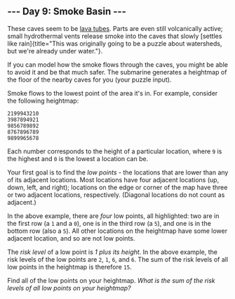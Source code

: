 \-\-- Day 9: Smoke Basin \-\--
------------------------------

These caves seem to be [lava
tubes](https://en.wikipedia.org/wiki/Lava_tube). Parts are even still
volcanically active; small hydrothermal vents release smoke into the
caves that slowly [settles like
rain]{title="This was originally going to be a puzzle about watersheds, but we're already under water."}.

If you can model how the smoke flows through the caves, you might be
able to avoid it and be that much safer. The submarine generates a
heightmap of the floor of the nearby caves for you (your puzzle input).

Smoke flows to the lowest point of the area it\'s in. For example,
consider the following heightmap:

    2199943210
    3987894921
    9856789892
    8767896789
    9899965678

Each number corresponds to the height of a particular location, where
`9` is the highest and `0` is the lowest a location can be.

Your first goal is to find the *low points* - the locations that are
lower than any of its adjacent locations. Most locations have four
adjacent locations (up, down, left, and right); locations on the edge or
corner of the map have three or two adjacent locations, respectively.
(Diagonal locations do not count as adjacent.)

In the above example, there are *four* low points, all highlighted: two
are in the first row (a `1` and a `0`), one is in the third row (a `5`),
and one is in the bottom row (also a `5`). All other locations on the
heightmap have some lower adjacent location, and so are not low points.

The *risk level* of a low point is *1 plus its height*. In the above
example, the risk levels of the low points are `2`, `1`, `6`, and `6`.
The sum of the risk levels of all low points in the heightmap is
therefore `15`.

Find all of the low points on your heightmap. *What is the sum of the
risk levels of all low points on your heightmap?*
